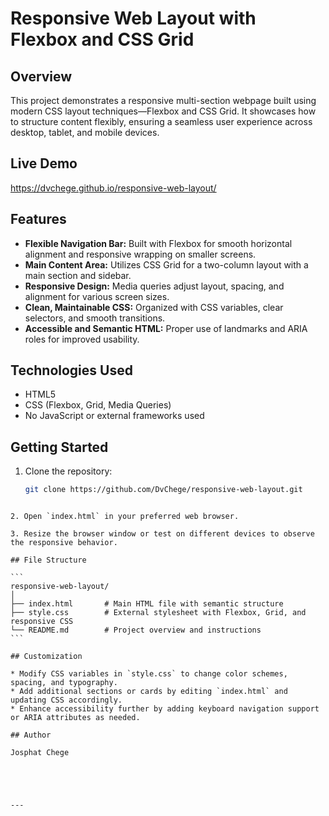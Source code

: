 
# Responsive Web Layout with Flexbox and CSS Grid

## Overview

This project demonstrates a responsive multi-section webpage built using modern CSS layout techniques—Flexbox and CSS Grid. It showcases how to structure content flexibly, ensuring a seamless user experience across desktop, tablet, and mobile devices.

## Live Demo
 https://dvchege.github.io/responsive-web-layout/

## Features

- **Flexible Navigation Bar:** Built with Flexbox for smooth horizontal alignment and responsive wrapping on smaller screens.
- **Main Content Area:** Utilizes CSS Grid for a two-column layout with a main section and sidebar.
- **Responsive Design:** Media queries adjust layout, spacing, and alignment for various screen sizes.
- **Clean, Maintainable CSS:** Organized with CSS variables, clear selectors, and smooth transitions.
- **Accessible and Semantic HTML:** Proper use of landmarks and ARIA roles for improved usability.

## Technologies Used

- HTML5
- CSS (Flexbox, Grid, Media Queries)
- No JavaScript or external frameworks used

## Getting Started

1. Clone the repository:

   ```bash
   git clone https://github.com/DvChege/responsive-web-layout.git
````

2. Open `index.html` in your preferred web browser.

3. Resize the browser window or test on different devices to observe the responsive behavior.

## File Structure

```
responsive-web-layout/
│
├── index.html       # Main HTML file with semantic structure
├── style.css        # External stylesheet with Flexbox, Grid, and responsive CSS
└── README.md        # Project overview and instructions
```

## Customization

* Modify CSS variables in `style.css` to change color schemes, spacing, and typography.
* Add additional sections or cards by editing `index.html` and updating CSS accordingly.
* Enhance accessibility further by adding keyboard navigation support or ARIA attributes as needed.

## Author

Josphat Chege





---


